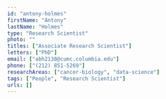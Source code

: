 ```yaml
---
id: "antony-holmes"
firstName: "Antony"
lastName: "Holmes"
type: "Research Scientist"
photo: ""
titles: ["Associate Research Scientist"]
letters: ["PhD"]
email: ["abh2138@cumc.columbia.edu"]
phone: ["(212) 851-5269"]
researchAreas: ["cancer-biology", "data-science"]
tags: ["People", "Research Scientist"]
urls: []
---
```

